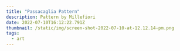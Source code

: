 ```yaml
---
title: "Passacaglia Pattern"
description: Pattern by Millefiori
date: 2022-07-10T16:12:22.791Z
thumbnail: /static/img/screen-shot-2022-07-10-at-12.12.14-pm.png
tags:
  - art
---
```

